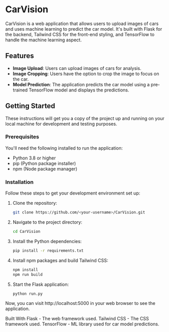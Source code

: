 # CarVision

CarVision is a web application that allows users to upload images of cars and uses machine learning to predict the car model. It's built with Flask for the backend, Tailwind CSS for the front-end styling, and TensorFlow to handle the machine learning aspect.

## Features

- **Image Upload**: Users can upload images of cars for analysis.
- **Image Cropping**: Users have the option to crop the image to focus on the car.
- **Model Prediction**: The application predicts the car model using a pre-trained TensorFlow model and displays the predictions.

## Getting Started

These instructions will get you a copy of the project up and running on your local machine for development and testing purposes.

### Prerequisites

You'll need the following installed to run the application:
- Python 3.8 or higher
- pip (Python package installer)
- npm (Node package manager)

### Installation

Follow these steps to get your development environment set up:

1. Clone the repository:
   ```bash
   git clone https://github.com/<your-username>/CarVision.git
2. Navigate to the project directory:
    ```bash
    cd CarVision
3. Install the Python dependencies:
    ```bash
    pip install -r requirements.txt
4. Install npm packages and build Tailwind CSS:
    ```bash
    npm install
    npm run build
5. Start the Flask application:
    ```bash
    python run.py

Now, you can visit http://localhost:5000 in your web browser to see the application.

Built With
Flask - The web framework used.
Tailwind CSS - The CSS framework used.
TensorFlow - ML library used for car model predictions.